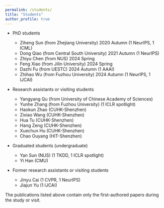 ```yaml
---
permalink: /students/
title: "Students"
author_profile: true
---
```



- PhD students
	- Ziheng Sun (from Zhejiang University) 2020 Autumn (1 NeurIPS, 1 ICML)
	- Dong Qiao (from Central South University) 2021 Autumn (1 NeurIPS)
	- Zhiyu Chen (from NUS) 2024 Spring
	- Feng Xiao (from Jilin University) 2024 Spring
	- Dazhi Fu (from UESTC) 2024 Autumn (1 AAAI)
	- Zhihao Wu (from Fuzhou University) 2024 Autumn (1 NeurIPS, 1 IJCAI)

    	

- Research assistants or visiting students
	- Yangyang Qu (from University of Chinese Academy of Sciences) 
	- Yunhe Zhang (from Fuzhou University) (1 ICLR spotlight)
	- Haokun Zhao (CUHK-Shenzhen)
	- Zixiao Wang (CUHK-Shenzhen)
	- Hua Tu (CUHK-Shenzhen)
	- Hang Zeng (CUHK-Shenzhen)
	- Xuechun Hu (CUHK-Shenzhen)
	- Chao Ouyang (HIT-Shenzhen)

- Graduated students (undergraduate)
	- Yan Sun (NUS) (1 TKDD, 1 ICLR spotlight)
	- Yi Han (CMU)
   
- Former research assistants or visiting students
	- Jinyu Cai (1 CVPR, 1 NeurIPS)
	- Jiajun Yu (1 IJCAI)
   
 The publications listed above contain only the first-authored papers during the study or visit.

